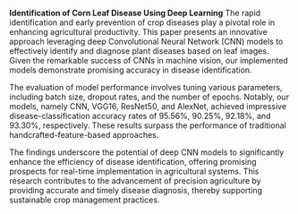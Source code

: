 **Identification of Corn Leaf Disease Using Deep Learning**
The rapid identification and early prevention of crop diseases play a pivotal role in enhancing agricultural productivity. This paper presents an innovative approach leveraging deep Convolutional Neural Network (CNN) models to effectively identify and diagnose plant diseases based on leaf images. Given the remarkable success of CNNs in machine vision, our implemented models demonstrate promising accuracy in disease identification.

The evaluation of model performance involves tuning various parameters, including batch size, dropout rates, and the number of epochs. Notably, our models, namely CNN, VGG16, ResNet50, and AlexNet, achieved impressive disease-classification accuracy rates of 95.56%, 90.25%, 92.18%, and 93.30%, respectively. These results surpass the performance of traditional handcrafted-feature-based approaches.

The findings underscore the potential of deep CNN models to significantly enhance the efficiency of disease identification, offering promising prospects for real-time implementation in agricultural systems. This research contributes to the advancement of precision agriculture by providing accurate and timely disease diagnosis, thereby supporting sustainable crop management practices.
